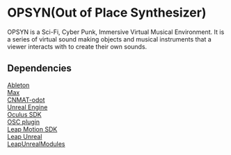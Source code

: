 # OPSYN(Out of Place Synthesizer)

OPSYN is a Sci-Fi, Cyber Punk, Immersive Virtual Musical Environment. It is a series of virtual sound making objects and musical instruments that a viewer interacts with to create their own sounds.

## Dependencies
[Ableton](https://www.ableton.com/) \
[Max](https://cycling74.com/products/max/) \
[CNMAT-odot](https://github.com/CNMAT/CNMAT-odot) \
[Unreal Engine](https://www.unrealengine.com) \
[Oculus SDK](https://developer.oculus.com) \
[OSC plugin](https://github.com/monsieurgustav/UE4-OSC) \
[Leap Motion SDK](https://developer.leapmotion.com/get-started) \
[Leap Unreal](https://github.com/leapmotion/LeapUnreal) \
[LeapUnrealModules](https://github.com/leapmotion/LeapUnrealModules) 
